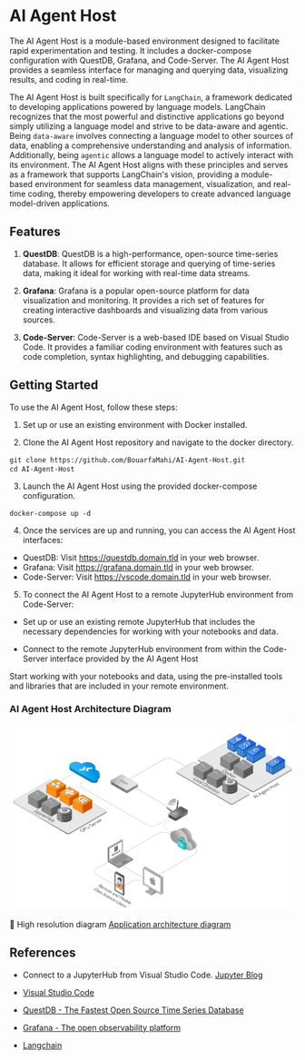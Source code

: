 # AI Agent Host

The AI Agent Host is a module-based environment designed to facilitate rapid experimentation and testing. It includes a docker-compose configuration with QuestDB, Grafana, and Code-Server. The AI Agent Host provides a seamless interface for managing and querying data, visualizing results, and coding in real-time.

The AI Agent Host is built specifically for `LangChain`, a framework dedicated to developing applications powered by language models. LangChain recognizes that the most powerful and distinctive applications go beyond simply utilizing a language model and strive to be data-aware and agentic. Being `data-aware` involves connecting a language model to other sources of data, enabling a comprehensive understanding and analysis of information. Additionally, being `agentic` allows a language model to actively interact with its environment. The AI Agent Host aligns with these principles and serves as a framework that supports LangChain's vision, providing a module-based environment for seamless data management, visualization, and real-time coding, thereby empowering developers to create advanced language model-driven applications.

## Features

1. **QuestDB**: QuestDB is a high-performance, open-source time-series database. It allows for efficient storage and querying of time-series data, making it ideal for working with real-time data streams.

2. **Grafana**: Grafana is a popular open-source platform for data visualization and monitoring. It provides a rich set of features for creating interactive dashboards and visualizing data from various sources.

3. **Code-Server**: Code-Server is a web-based IDE based on Visual Studio Code. It provides a familiar coding environment with features such as code completion, syntax highlighting, and debugging capabilities.

## Getting Started

To use the AI Agent Host, follow these steps:

1. Set up or use an existing environment with Docker installed.

2. Clone the AI Agent Host repository and navigate to the docker directory.
```
git clone https://github.com/BouarfaMahi/AI-Agent-Host.git
cd AI-Agent-Host

```
3. Launch the AI Agent Host using the provided docker-compose configuration.

```
docker-compose up -d

```

4. Once the services are up and running, you can access the AI Agent Host interfaces:

- QuestDB: Visit https://questdb.domain.tld in your web browser.
- Grafana: Visit https://grafana.domain.tld in your web browser.
- Code-Server: Visit https://vscode.domain.tld in your web browser.

5. To connect the AI Agent Host to a remote JupyterHub environment from Code-Server:

- Set up or use an existing remote JupyterHub that includes the necessary dependencies for working with your notebooks and data.

- Connect to the remote JupyterHub environment from within the Code-Server interface provided by the AI Agent Host

Start working with your notebooks and data, using the pre-installed tools and libraries that are included in your remote environment.

### AI Agent Host Architecture Diagram

 ![AI Agent Host diagram](https://raw.githubusercontent.com/BouarfaMahi/AI-Agent-Host/master/ai-agent-host-diagram.png)
 
:pencil: High resolution diagram [Application architecture diagram](https://raw.githubusercontent.com/BouarfaMahi/AI-Agent-Host/master/ai-agent-host-diagram.png)



## References


- Connect to a JupyterHub from Visual Studio Code. [Jupyter Blog](https://blog.jupyter.org/connect-to-a-jupyterhub-from-visual-studio-code-ed7ed3a31bcb)

- [Visual Studio Code](https://code.visualstudio.com/)

- [QuestDB - The Fastest Open Source Time Series Database](https://questdb.io/)

- [Grafana - The open observability platform](https://grafana.com/)

- [Langchain](https://python.langchain.com)
